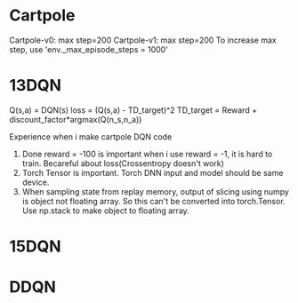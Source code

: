 # Cartpole
Cartpole-v0: max step=200
Cartpole-v1: max step=200
To increase max step, use 'env._max_episode_steps = 1000'

# 13DQN
Q(s,a) = DQN(s)
loss = (Q(s,a) - TD_target)^2
TD_target = Reward + discount_factor*argmax(Q(n_s,n_a))

Experience when i make cartpole DQN code
1. Done reward = -100 is important when i use reward = -1, it is hard to train.
Becareful about loss(Crossentropy doesn't work)
2. Torch Tensor is important. Torch DNN input and model should be same device.
3. When sampling state from replay memory, output of slicing using numpy is object not floating array. So this can't be converted into torch.Tensor. Use np.stack to make object to floating array.

# 15DQN
# DDQN
